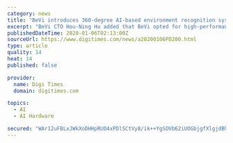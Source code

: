 ```yaml
---
category: news
title: "BeVi introduces 360-degree AI-based environment recognition system for eldercare"
excerpt: "BeVi CTO Hou-Ning Hu added that BeVi opted for high-performance processors and AI chips when designing CarePLUS from scratch. The aim is to enable simultaneous computation of multiple neural networks for activity recognition, object detection, object segmentation and speech processing so that CarePLUS can run like a powerful computer."
publishedDateTime: 2020-01-06T02:13:00Z
sourceUrl: https://www.digitimes.com/news/a20200106PD200.html
type: article
quality: 14
heat: 14
published: false

provider:
  name: Digi Times
  domain: digitimes.com

topics:
  - AI
  - AI Hardware

secured: "WAr12uFBLxJWkXoDHHpRUO4xPDlSCtVy8/ik++YgSOVb62iUOGbjgfXlgjdBhaitXWkgy39Wmoku0mb24qUspSmurppVN5Act9ImE62XqvqwvUA5wh09xnES+Ox/xM/7G+HrHONF3l94YGpfpyWMQ+dbIjBZYpZDPLYRyyHS5u46jxjGUHQkEkl7Qgpf2taVtD0U2Mq91Mrgz2XBnZoNtJOcz/fmj7LlHEoVPtohShmy3b/sdGnFjBsHYkkIKtvqpD6eOVku8gBFsukJdbBGEQ==;9zIuLbEOVljs47xDGjcxtQ=="
---
```


